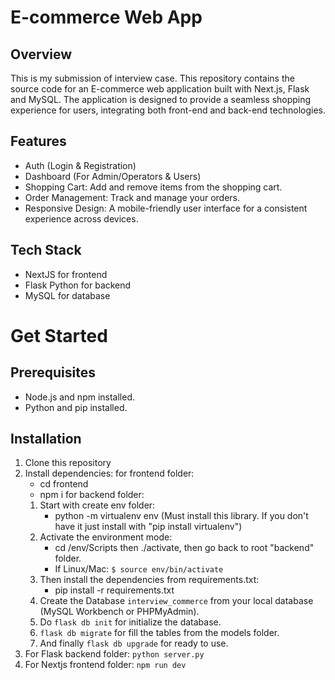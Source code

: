 # E-commerce Web App
## Overview
This is my submission of interview case. This repository contains the source code for an E-commerce web application built with Next.js, Flask and MySQL. The application is designed to provide a seamless shopping experience for users, integrating both front-end and back-end technologies.

## Features
* Auth (Login & Registration)
* Dashboard (For Admin/Operators & Users)
* Shopping Cart: Add and remove items from the shopping cart.
* Order Management: Track and manage your orders.
* Responsive Design: A mobile-friendly user interface for a consistent experience across devices.

## Tech Stack
* NextJS for frontend
* Flask Python for backend
* MySQL for database

# Get Started
## Prerequisites
* Node.js and npm installed.
* Python and pip installed.

## Installation
1. Clone this repository
2. Install dependencies:
   for frontend folder:
     - cd frontend
     - npm i
   for backend folder:
   1. Start with create env folder:
        - python -m virtualenv env
        (Must install this library. If you don't have it just install with "pip install virtualenv")
   2. Activate the environment mode:
        - cd /env/Scripts then ./activate, then go back to root "backend" folder.
        - If Linux/Mac:
            ```$ source env/bin/activate```
   3. Then install the dependencies from requirements.txt:
        - pip install -r requirements.txt
   4. Create the Database `interview_commerce` from your local database (MySQL Workbench or PHPMyAdmin).
   5. Do ```flask db init``` for initialize the database.
   6. ```flask db migrate``` for fill the tables from the models folder.
   7. And finally ```flask db upgrade``` for ready to use.
3. For Flask backend folder:
   ```python server.py```
4. For Nextjs frontend folder:
   ```npm run dev```
   
